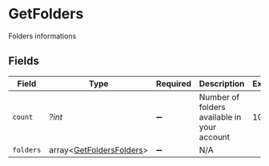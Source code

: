# GetFolders

Folders informations


## Fields

| Field                                                                | Type                                                                 | Required                                                             | Description                                                          | Example                                                              |
| -------------------------------------------------------------------- | -------------------------------------------------------------------- | -------------------------------------------------------------------- | -------------------------------------------------------------------- | -------------------------------------------------------------------- |
| `count`                                                              | *?int*                                                               | :heavy_minus_sign:                                                   | Number of folders available in your account                          | 10                                                                   |
| `folders`                                                            | array<[GetFoldersFolders](../../models/shared/GetFoldersFolders.md)> | :heavy_minus_sign:                                                   | N/A                                                                  |                                                                      |